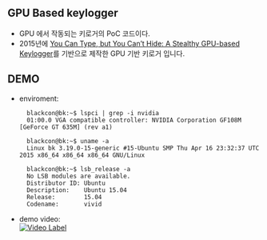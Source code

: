GPU Based keylogger
-------------------
* GPU 에서 작동되는 키로거의 PoC 코드이다.
* 2015년에 [You Can Type, but You Can’t Hide: A Stealthy GPU-based Keylogger](https://www3.cs.stonybrook.edu/~mikepo/papers/gpukeylogger.eurosec13.pdf)를 기반으로 제작한 GPU 기반 키로거 입니다.

DEMO
----
* enviroment:

        blackcon@bk:~$ lspci | grep -i nvidia
        01:00.0 VGA compatible controller: NVIDIA Corporation GF108M [GeForce GT 635M] (rev a1)

        blackcon@bk:~$ uname -a
        Linux bk 3.19.0-15-generic #15-Ubuntu SMP Thu Apr 16 23:32:37 UTC 2015 x86_64 x86_64 x86_64 GNU/Linux

        blackcon@bk:~$ lsb_release -a
        No LSB modules are available.
        Distributor ID: Ubuntu
        Description:    Ubuntu 15.04
        Release:        15.04
        Codename:       vivid


* demo video:  
[![Video Label](https://t1.daumcdn.net/thumb/C640x360.q50.fjpg/?fname=http://t1.daumcdn.net/tvpot/thumb/v0310aGWPaaqtdtaAEidUAW/thumb.png)](https://play-tv.kakao.com/v/71853580)
